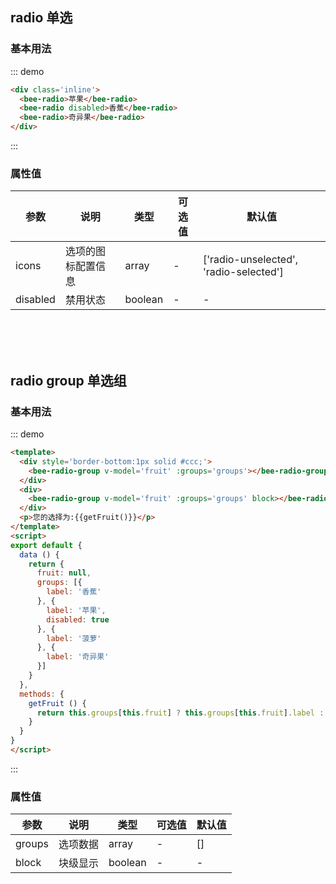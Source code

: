 <style>
  .inline .radio--wp {
    margin-right: 20px;
  }
</style>
<script>
export default {
  data () {
    return {
      fruit: null,
      groups: [{
        label: '香蕉'
      }, {
        label: '苹果',
        desc: '这是一段说明信息',
        disabled: true
      }, {
        label: '菠萝',
        desc: '这是一段说明信息'
      }, {
        label: '奇异果'
      }]
    }
  },
  methods: {
    getFruit () {
      return this.groups[this.fruit] ? this.groups[this.fruit].label : null
    }
  }
}
</script>

## radio 单选

### 基本用法

::: demo
``` html
<div class='inline'>
  <bee-radio>苹果</bee-radio>
  <bee-radio disabled>香蕉</bee-radio>
  <bee-radio>奇异果</bee-radio>
</div>
```
:::

### 属性值

|参数|说明|类型|可选值|默认值|
|---|---|---|---|---|
|icons|选项的图标配置信息|array|-|['radio-unselected', 'radio-selected']|
|disabled|禁用状态|boolean|-|-|

<br/>
<br/>
<br/>

## radio group 单选组

### 基本用法

::: demo
``` html 
<template>
  <div style='border-bottom:1px solid #ccc;'>
    <bee-radio-group v-model='fruit' :groups='groups'></bee-radio-group>
  </div>
  <div>
    <bee-radio-group v-model='fruit' :groups='groups' block></bee-radio-group>
  </div>
  <p>您的选择为:{{getFruit()}}</p>
</template>
<script>
export default {
  data () {
    return {
      fruit: null,
      groups: [{
        label: '香蕉'
      }, {
        label: '苹果',
        disabled: true
      }, {
        label: '菠萝'
      }, {
        label: '奇异果'
      }]
    }
  },
  methods: {
    getFruit () {
      return this.groups[this.fruit] ? this.groups[this.fruit].label : null
    }
  }
}
</script>
```
:::

### 属性值

|参数|说明|类型|可选值|默认值|
|---|---|---|---|---|
|groups|选项数据|array|-|[]|
|block|块级显示|boolean|-|-|

